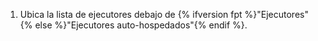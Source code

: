  1. Ubica la lista de ejecutores debajo de {% ifversion fpt %}"Ejecutores"{% else %}"Ejecutores auto-hospedados"{% endif %}.
